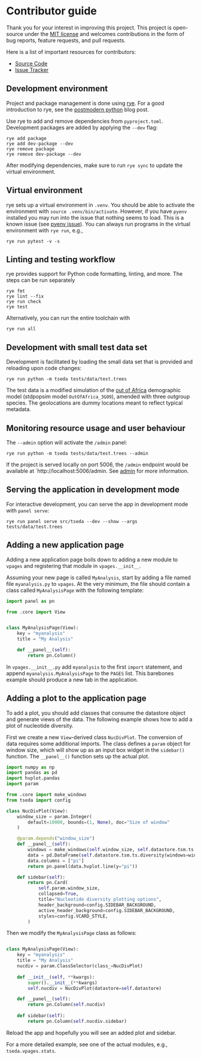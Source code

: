 # Contributor guide

Thank you for your interest in improving this project. This project is
open-source under the [MIT license] and welcomes contributions in the
form of bug reports, feature requests, and pull requests.

Here is a list of important resources for contributors:

- [Source Code]
- [Issue Tracker]

[mit license]: https://opensource.org/licenses/MIT
[source code]: https://github.com/percyfal/tseda
[issue tracker]: https://github.com/percyfal/tseda/issues

## Development environment

Project and package management is done using [rye]. For a good
introduction to rye, see the [postmodern python] blog post.

Use rye to add and remove dependencies from `pyproject.toml`.
Development packages are added by applying the `--dev` flag:

    rye add package
    rye add dev-package --dev
    rye remove package
    rye remove dev-package --dev

After modifying dependencies, make sure to run `rye sync` to update
the virtual environment.

[rye]: https://rye.astral.sh/
[postmodern python]: https://rdrn.me/postmodern-python/

## Virtual environment

rye sets up a virtual environment in `.venv`. You should be able to
activate the environment with `source .venv/bin/activate`. However, if
you have `pyenv` installed you may run into the issue that nothing
seems to load. This is a known issue (see [pyenv issue]). You can
always run programs in the virtual environment with `rye run`, e.g.,

    rye run pytest -v -s

[pyenv issue]: https://github.com/astral-sh/rye/issues/317

## Linting and testing workflow

rye provides support for Python code formatting, linting, and more.
The steps can be run separately

    rye fmt
    rye lint --fix
    rye run check
    rye test

Alternatively, you can run the entire toolchain with

    rye run all

## Development with small test data set

Development is facilitated by loading the small data set that is
provided and reloading upon code changes:

    rye run python -m tseda tests/data/test.trees

The test data is a modified simulation of the [out of Africa]
demographic model (stdpopsim model `OutOfAfrica_3G09`), amended with
three outgroup species. The geolocations are dummy locations meant to
reflect typical metadata.

[out of africa]: https://github.com/popsim-consortium/stdpopsim/blob/main/stdpopsim/catalog/HomSap/demographic_models.py

## Monitoring resource usage and user behaviour

The `--admin` option will activate the `/admin` panel:

    rye run python -m tseda tests/data/test.trees --admin

If the project is served locally on port 5006, the `/admin` endpoint
would be available at `http://localhost:5006/admin. See [admin] for
more information.

[admin]: https://panel.holoviz.org/how_to/profiling/admin.html

## Serving the application in development mode

For interactive development, you can serve the app in development mode
with `panel serve`:

    rye run panel serve src/tseda --dev --show --args tests/data/test.trees

## Adding a new application page

Adding a new application page boils down to adding a new module to
`vpages` and registering that module in `vpages.__init__`.

Assuming your new page is called `MyAnalysis`, start by adding a file
named file `myanalysis.py` to `vpages`. At the very minimum, the file
should contain a class called `MyAnalysisPage` with the following
template:

```python
import panel as pn

from .core import View


class MyAnalysisPage(View):
    key = "myanalysis"
    title = "My Analysis"

    def __panel__(self):
        return pn.Column()
```

In `vpages.__init__.py` add `myanalysis` to the first `import`
statement, and append `myanalysis.MyAnalysisPage` to the `PAGES` list.
This barebones example should produce a new tab in the application.

## Adding a plot to the application page

To add a plot, you should add classes that consume the datastore
object and generate views of the data. The following example shows how
to add a plot of nucleotide diversity.

First we create a new `View`-derived class `NucDivPlot`. The
conversion of data requires some additional imports. The class defines
a `param` object for window size, which will show up as an input box
widget in the `sidebar()` function. The `__panel__()` function sets up
the actual plot.

```python
import numpy as np
import pandas as pd
import hvplot.pandas
import param

from .core import make_windows
from tseda import config

class NucDivPlot(View):
    window_size = param.Integer(
        default=10000, bounds=(1, None), doc="Size of window"
    )

    @param.depends("window_size")
	def __panel__(self):
        windows = make_windows(self.window_size, self.datastore.tsm.ts.sequence_length)
		data = pd.DataFrame(self.datastore.tsm.ts.diversity(windows=windows))
        data.columns = ["pi"]
        return pn.panel(data.hvplot.line(y="pi"))

	def sidebar(self):
	    return pn.Card(
			self.param.window_size,
			collapsed=True,
			title="Nucleotide diversity plotting options",
            header_background=config.SIDEBAR_BACKGROUND,
            active_header_background=config.SIDEBAR_BACKGROUND,
            styles=config.VCARD_STYLE,
        )

```

Then we modify the `MyAnalysisPage` class as follows:

```python

class MyAnalysisPage(View):
    key = "myanalysis"
    title = "My Analysis"
	nucdiv = param.ClassSelector(class_=NucDivPlot)
	
	def __init__(self, **kwargs):
	    super().__init__(**kwargs)
		self.nucdiv = NucDivPlot(datastore=self.datastore)

    def __panel__(self):
        return pn.Column(self.nucdiv)
		
	def sidebar(self):
		return pn.Column(self.nucdiv.sidebar)
```

Reload the app and hopefully you will see an added plot and sidebar.

For a more detailed example, see one of the actual modules, e.g.,
`tseda.vpages.stats`.
